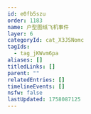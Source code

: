 ```yaml
---
id: e0fb5szu
order: 1183
name: 户型图纸飞机事件
layer: 6
categoryId: cat_X3JSNomc
tagIds:
  - tag_jKWvm6pa
aliases: []
titledLinks: []
parent: ""
relatedEntries: []
timelineEvents: []
nsfw: false
lastUpdated: 1758087125
---
```


